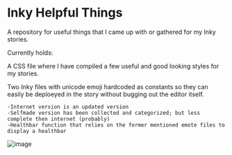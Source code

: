 # Inky Helpful Things
A repository for useful things that I came up with or gathered for my Inky stories.

Currently holds:

A CSS file where I have compiled a few useful and good looking styles for my stories.

Two Inky files with unicode emoji hardcoded as constants so they can easily be deploeyed in the story without bugging out the editor itself.

	-Internet version is an updated version
	-Selfmade version has been collected and categorized; but less complete then internet (probably)
 	-Healthbar function that relies on the former mentioned emote files to display a healthbar
![image](https://github.com/Treraer/inky-helpful-things/assets/55573159/af236172-ed0a-4dc3-9ad1-001cd1285973)
